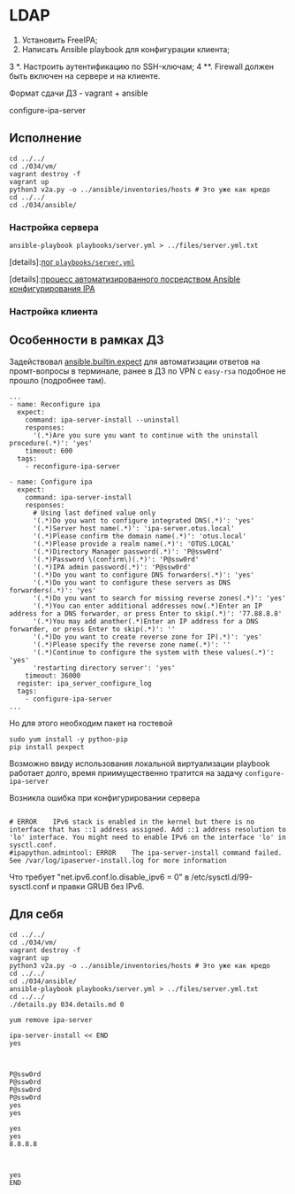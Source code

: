 # LDAP

1. Установить FreeIPA;
2. Написать Ansible playbook для конфигурации клиента;

3 *. Настроить аутентификацию по SSH-ключам;
4 **. Firewall должен быть включен на сервере и на клиенте.

Формат сдачи ДЗ - vagrant + ansible

configure-ipa-server

## Исполнение

```shell
cd ../../
cd ./034/vm/
vagrant destroy -f
vagrant up
python3 v2a.py -o ../ansible/inventories/hosts # Это уже как кредо
cd ../../
cd ./034/ansible/
```

### Настройка сервера

```shell
ansible-playbook playbooks/server.yml > ../files/server.yml.txt
```

[details]:[лог `playbooks/server.yml`](./034/files/server.yml.txt)

[details]:[процесс автоматизированного посредством Ansible конфигурирования IPA](./034/files/ipa_server_configure_log.txt)

### Настройка клиента

## Особенности в рамках ДЗ

Задействовал [ansible.builtin.expect](https://docs.ansible.com/ansible/latest/collections/ansible/builtin/expect_module.html) для автоматизации ответов на промт-вопросы в терминале, ранее в ДЗ по VPN c `easy-rsa` подобное не прошло (подробнее там).

```properties
...
- name: Reconfigure ipa
  expect:
    command: ipa-server-install --uninstall
    responses:
      '(.*)Are you sure you want to continue with the uninstall procedure(.*)': 'yes'
    timeout: 600
  tags:
    - reconfigure-ipa-server

- name: Configure ipa
  expect:
    command: ipa-server-install
    responses:
      # Using last defined value only
      '(.*)Do you want to configure integrated DNS(.*)': 'yes'
      '(.*)Server host name(.*)': 'ipa-server.otus.local'
      '(.*)Please confirm the domain name(.*)': 'otus.local'
      '(.*)Please provide a realm name(.*)': 'OTUS.LOCAL'
      '(.*)Directory Manager password(.*)': 'P@ssw0rd'
      '(.*)Password \(confirm\)(.*)': 'P@ssw0rd'
      '(.*)IPA admin password(.*)': 'P@ssw0rd'
      '(.*)Do you want to configure DNS forwarders(.*)': 'yes'
      '(.*)Do you want to configure these servers as DNS forwarders(.*)': 'yes'
      '(.*)Do you want to search for missing reverse zones(.*)': 'yes'
      '(.*)You can enter additional addresses now(.*)Enter an IP address for a DNS forwarder, or press Enter to skip(.*)': '77.88.8.8'
      '(.*)You may add another(.*)Enter an IP address for a DNS forwarder, or press Enter to skip(.*)': ''
      '(.*)Do you want to create reverse zone for IP(.*)': 'yes'
      '(.*)Please specify the reverse zone name(.*)': ''
      '(.*)Continue to configure the system with these values(.*)': 'yes'
      'restarting directory server': 'yes'
    timeout: 36000
  register: ipa_server_configure_log
  tags:
    - configure-ipa-server
...
```

Но для этого необходим пакет на гостевой 
```shell
sudo yum install -y python-pip
pip install pexpect
```

Возможно ввиду использования локальной виртуализации playbook работает долго, время приимущественно тратится на задачу `configure-ipa-server` 

Возникла ошибка при конфигурировании сервера
```text

# ERROR    IPv6 stack is enabled in the kernel but there is no interface that has ::1 address assigned. Add ::1 address resolution to 'lo' interface. You might need to enable IPv6 on the interface 'lo' in sysctl.conf.
#ipapython.admintool: ERROR    The ipa-server-install command failed. See /var/log/ipaserver-install.log for more information

```
Что требует "net.ipv6.conf.lo.disable_ipv6 = 0"  в /etc/sysctl.d/99-sysctl.conf и правки GRUB без IPv6.

## Для себя

```shell
cd ../../
cd ./034/vm/
vagrant destroy -f
vagrant up
python3 v2a.py -o ../ansible/inventories/hosts # Это уже как кредо
cd ../../
cd ./034/ansible/
ansible-playbook playbooks/server.yml > ../files/server.yml.txt
cd ../../
./details.py 034.details.md 0

```

```shell
yum remove ipa-server

ipa-server-install << END
yes



P@ssw0rd
P@ssw0rd
P@ssw0rd
P@ssw0rd
yes
yes

yes
yes
8.8.8.8



yes
END
```
